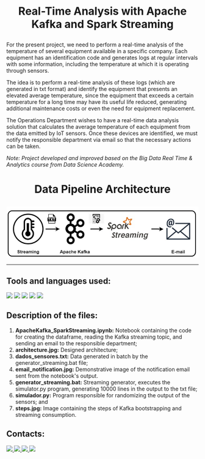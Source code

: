 # <p align=center>Real-Time Analysis with Apache Kafka and Spark Streaming</p>

For the present project, we need to perform a real-time analysis of the temperature of several equipment available in a specific company. Each equipment has an identification code and generates logs at regular intervals with some information, including the temperature at which it is operating through sensors.

The idea is to perform a real-time analysis of these logs (which are generated in txt format) and identify the equipment that presents an elevated average temperature, since the equipment that exceeds a certain temperature for a long time may have its useful life reduced, generating additional maintenance costs or even the need for equipment replacement.

The Operations Department wishes to have a real-time data analysis solution that calculates the average temperature of each equipment from the data emitted by IoT sensors. Once these devices are identified, we must notify the responsible department via email so that the necessary actions can be taken.

*Note: Project developed and improved based on the Big Data Real Time & Analytics course from Data Science Academy.*

# <p align=center>Data Pipeline Architecture</p>
<p align="center">
  <img src="https://github.com/ThiagoFerreiraWD/RealTime_Analysis_With_Kafka_SparkStreaming/blob/main/architecture.jpg?raw=true">
</p>

***


## Tools and languages used:
<div>
<img width=40 src="https://cdn.jsdelivr.net/gh/devicons/devicon/icons/apachekafka/apachekafka-original.svg" />
<img width=40 src="https://spark.apache.org/images/spark-logo-trademark.png" />
<img width=40 src="https://cdn.iconscout.com/icon/free/png-512/powershell-3628993-3030218.png?f=avif&w=256" />
<img width=40 src="https://cdn.jsdelivr.net/gh/devicons/devicon/icons/jupyter/jupyter-original-wordmark.svg" />
<img width=40 src="https://cdn.jsdelivr.net/gh/devicons/devicon/icons/python/python-original.svg" />
</div>

## Description of the files:

1. **ApacheKafka_SparkStreaming.ipynb:** Notebook containing the code for creating the dataframe, reading the Kafka streaming topic, and sending an email to the responsible department;
1. **architecture.jpg:** Designed architecture;
1. **dados_sensores.txt:** Data generated in batch by the generator_streaming.bat file;
1. **email_notification.jpg:** Demonstrative image of the notification email sent from the notebook's output.
1. **generator_streaming.bat:** Streaming generator, executes the simulator.py program, generating 10000 lines in the output to the txt file;
1. **simulador.py:** Program responsible for randomizing the output of the sensors; and
1. **steps.jpg:** Image containing the steps of Kafka bootstrapping and streaming consumption.


## Contacts:
<div>   
  <a href="https://www.linkedin.com/in/tferreirasilva/">
    <img width=40 src="https://cdn.jsdelivr.net/gh/devicons/devicon/icons/linkedin/linkedin-original.svg" />
  </a> 
  <a href = "mailto:thiago.ferreirawd@gmail.com">
      <img width=40 src="https://cdn.jsdelivr.net/gh/devicons/devicon/icons/google/google-original.svg" />
  </a>  
  <a href = "https://www.facebook.com/thiago.ferreira.50746">
    <img width=40 src="https://cdn.jsdelivr.net/gh/devicons/devicon/icons/facebook/facebook-original.svg" />
  </a> 
  <a href = "https://github.com/ThiagoFerreiraWD">
    <img width=40 src="https://cdn.jsdelivr.net/gh/devicons/devicon/icons/github/github-original.svg" />
  </a>     
</div>
